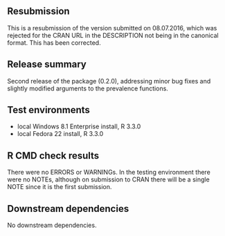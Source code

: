 ## Resubmission

This is a resubmission of the version submitted on 08.07.2016, which was rejected for the CRAN URL in the DESCRIPTION not being in the canonical format. This has been corrected.

## Release summary

Second release of the package (0.2.0), addressing minor bug fixes and slightly modified arguments to the prevalence functions.

## Test environments

* local Windows 8.1 Enterprise install, R 3.3.0
* local Fedora 22 install, R 3.3.0

## R CMD check results

There were no ERRORS or WARNINGs. In the testing environment there were no NOTEs, although on submission to CRAN there will be a single NOTE since it is the first submission.

## Downstream dependencies

No downstream dependencies.